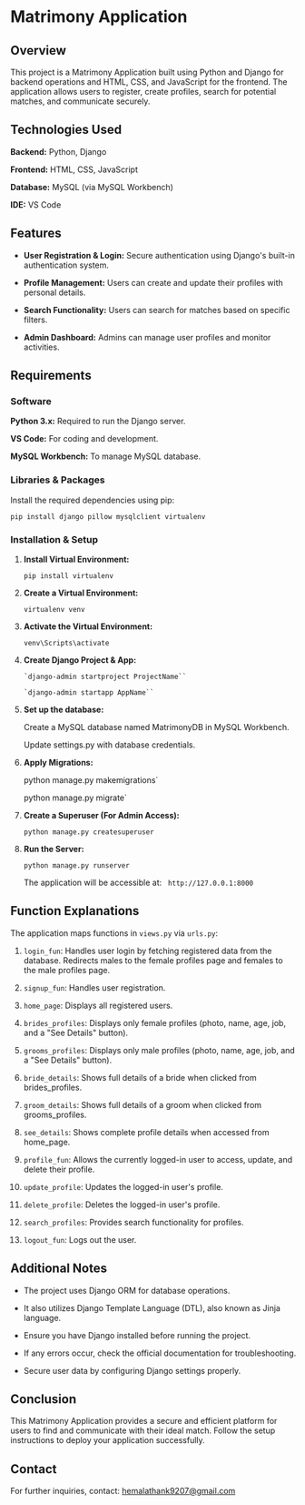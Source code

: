 # Matrimony Application

## Overview

This project is a Matrimony Application built using Python and Django for backend operations and HTML, CSS, and JavaScript for the frontend. The application allows users to register, create profiles, search for potential matches, and communicate securely.

## Technologies Used

__Backend:__ Python, Django

__Frontend:__ HTML, CSS, JavaScript

__Database:__ MySQL (via MySQL Workbench)

__IDE:__ VS Code

## Features

* **User Registration & Login:** Secure authentication using Django's built-in authentication system.

* **Profile Management:** Users can create and update their profiles with personal details.

* **Search Functionality:** Users can search for matches based on specific filters.

* **Admin Dashboard:** Admins can manage user profiles and monitor activities.

## Requirements

### Software

**Python 3.x:** Required to run the Django server.

**VS Code:** For coding and development.

**MySQL Workbench:** To manage MySQL database.

### Libraries & Packages

Install the required dependencies using pip:

`pip install django pillow mysqlclient virtualenv`

### Installation & Setup

1. **Install Virtual Environment:**

      `pip install virtualenv`

2. **Create a Virtual Environment:**

      `virtualenv venv`

3. **Activate the Virtual Environment:**

      `venv\Scripts\activate`

4. **Create Django Project & App:**

       `django-admin startproject ProjectName``
   
       `django-admin startapp AppName``

6. **Set up the database:**

      Create a MySQL database named MatrimonyDB in MySQL Workbench.
   
      Update settings.py with database credentials.

8. **Apply Migrations:**

    python manage.py makemigrations`
   
    python manage.py migrate`
   
10. **Create a Superuser (For Admin Access):**

      `python manage.py createsuperuser`

8. **Run the Server:**

      `python manage.py runserver`

      The application will be accessible at: ` http://127.0.0.1:8000`

## Function Explanations

The application maps functions in `views.py` via `urls.py`:

1. `login_fun`: Handles user login by fetching registered data from the database. Redirects males to the female profiles page and females to the male profiles page.

2. `signup_fun`: Handles user registration.

4. `home_page`: Displays all registered users.

5. `brides_profiles`: Displays only female profiles (photo, name, age, job, and a "See Details" button).

6. `grooms_profiles`: Displays only male profiles (photo, name, age, job, and a "See Details" button).

7. `bride_details`: Shows full details of a bride when clicked from brides_profiles.

8. `groom_details`: Shows full details of a groom when clicked from grooms_profiles.

9. `see_details`: Shows complete profile details when accessed from home_page.

10. `profile_fun`: Allows the currently logged-in user to access, update, and delete their profile.

11. `update_profile`: Updates the logged-in user's profile.

12. `delete_profile`: Deletes the logged-in user's profile.

13. `search_profiles`: Provides search functionality for profiles.

14. `logout_fun`: Logs out the user.

## Additional Notes

* The project uses Django ORM for database operations.

* It also utilizes Django Template Language (DTL), also known as Jinja language.

* Ensure you have Django installed before running the project.

* If any errors occur, check the official documentation for troubleshooting.

* Secure user data by configuring Django settings properly.

## Conclusion

This Matrimony Application provides a secure and efficient platform for users to find and communicate with their ideal match. Follow the setup instructions to deploy your application successfully.

## Contact

For further inquiries, contact: hemalathank9207@gmail.com

